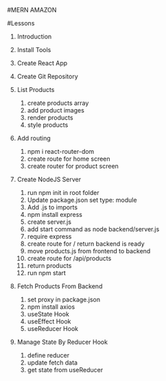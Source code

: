 #MERN AMAZON

#Lessons

1. Introduction
2. Install Tools
3. Create React App
4. Create Git Repository
5. List Products
   1. create products array
   2. add product images
   3. render products 
   4. style products

6. Add routing
   1. npm i react-router-dom
   2. create route for home screen 
   3. create router for product screen

7. Create NodeJS Server
   1. run npm init in root folder
   2. Update package.json set type: module
   3. Add .js to imports
   4. npm install express
   5. create server.js
   6. add start command as node backend/server.js
   7. require express
   8. create route for / return backend is ready
   9. move products.js from frontend to backend
   10. create route for /api/products
   11. return products
   12. run npm start

8. Fetch Products From Backend
   1. set proxy in package.json
   2. npm install axios
   3. useState Hook
   4. useEffect Hook
   5. useReducer Hook

9. Manage State By Reducer Hook
   1. define reducer
   2. update fetch data
   3. get state from useReducer